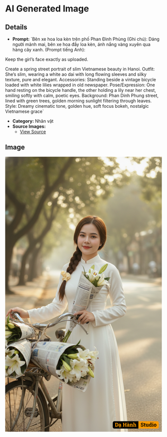# AI Generated Image

## Details
- **Prompt:** `Bên xe hoa loa kèn trên phố Phan Đình Phùng
(Ghi chú): Dáng người mảnh mai, bên xe hoa đầy loa kèn, ánh nắng vàng xuyên qua hàng cây xanh.
(Prompt tiếng Anh):

Keep the girl’s face exactly as uploaded.

Create a spring street portrait of slim Vietnamese beauty in Hanoi.
Outfit: She’s slim, wearing a white ao dai with long flowing sleeves and silky texture, pure and elegant.
Accessories: Standing beside a vintage bicycle loaded with white lilies wrapped in old newspaper.
Pose/Expression: One hand resting on the bicycle handle, the other holding a lily near her chest, smiling softly with calm, poetic eyes.
Background: Phan Dinh Phung street, lined with green trees, golden morning sunlight filtering through leaves.
Style: Dreamy cinematic tone, golden hue, soft focus bokeh, nostalgic Vietnamese grace`
- **Category:** Nhân vật
- **Source Images:**
  - [View Source](https://raw.githubusercontent.com/lenzcomvth/ImageLibrary/main/Female.png)

## Image
![AI Generated Image](./image-2025-10-06T22-00-44-162Z-b0mwt.png)